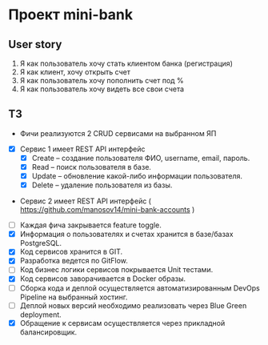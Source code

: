 # Проект mini-bank

## User story
1. Я как пользователь хочу стать клиентом банка (регистрация)
2. Я как клиент, хочу открыть счет
3. Я как пользователь хочу пополнить счет под %
4. Я как пользователь хочу видеть все свои счета

## ТЗ
- Фичи реализуются 2 CRUD сервисами на выбранном ЯП
- [x] Сервис 1 имеет REST API интерфейс 
  - [x] Create – создание пользователя ФИО, username, email, пароль. 
  - [x] Read – поиск пользователя в базе.
  - [x] Update – обновление какой-либо информации пользователя. 
  - [x] Delete – удаление пользователя из базы.
- Сервис 2 имеет REST API интерфейс ( https://github.com/manosov14/mini-bank-accounts )

- [ ] Каждая фича закрывается feature toggle.
- [x] Информация о пользователях и счетах хранится в базе/базах PostgreSQL.
- [x] Код сервисов хранится в GIT.
- [x] Разработка ведется по GitFlow.
- [ ] Код бизнес логики сервисов покрывается Unit тестами.
- [x] Код сервисов заворачивается в Docker образы.
- [ ] Сборка кода и деплой осуществляется автоматизированным DevOps Pipeline на выбранный хостинг.
- [ ] Деплой новых версий необходимо реализовать через Blue Green deployment.
- [x] Обращение к сервисам осуществляется через прикладной балансировщик.
